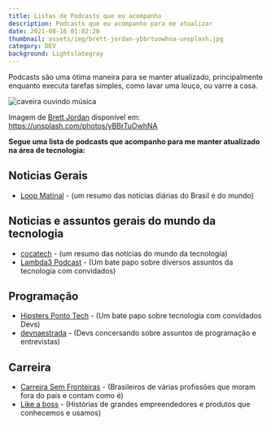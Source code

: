 ```yaml
---
title: Listas de Podcasts que eu acompanho
description: Podcasts que eu acompanho para me atualizar
date: 2021-08-16 01:02:20
thumbnail: assets/img/brett-jordan-ybbrtuowhna-unsplash.jpg
category: DEV
background: Lightslategray
---
```

Podcasts são uma ótima maneira para se manter atualizado, principalmente enquanto executa tarefas simples, como lavar uma louça, ou varre a casa.

![caveira ouvindo música](assets/img/brett-jordan-ybbrtuowhna-unsplash.jpg "caveira ouvindo música")

Imagem de [Brett Jordan](https://unsplash.com/@brett_jordan) disponível em: <https://unsplash.com/photos/yBBrTuOwhNA>

**Segue uma lista de podcasts que acompanho para me manter atualizado na área de tecnologia:**

## Noticias Gerais

* [Loop Matinal](http://www.loopmatinal.com/) - (um resumo das notícias diárias do Brasil e do mundo)

## [](http://www.loopmatinal.com/)Noticias e assuntos gerais do mundo da tecnologia

* [cocatech](https://cocatech.com.br/cast) - (um resumo das notícias do mundo da tecnologia)
* [Lambda3 Podcast](https://www.lambda3.com.br/lambda3-podcast/) - (Um bate papo sobre diversos assuntos da tecnologia com convidados)

## Programação

* [Hipsters Ponto Tech](https://www.alura.com.br/podcasts) - (Um bate papo sobre tecnologia com convidados Devs)
* [devnaestrada](https://devnaestrada.com.br/) - (Devs concersando sobre assuntos de programação e entrevistas)

## Carreira

* [Carreira Sem Fronteiras](https://www.carreirasemfronteiras.com.br/episodios/) - (Brasileiros de várias profissões que moram fora do país e contam como é)
* [Like a boss](https://www.likeaboss.com.br/episodios/) - (Histórias de grandes empreendedores e produtos que conhecemos e usamos)